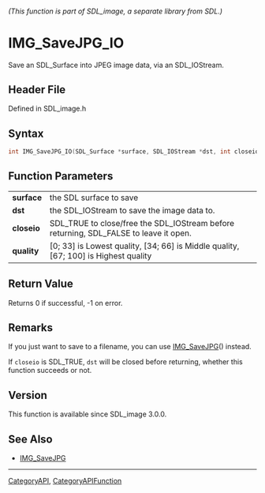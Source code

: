 ###### (This function is part of SDL_image, a separate library from SDL.)
# IMG_SaveJPG_IO

Save an SDL_Surface into JPEG image data, via an SDL_IOStream.

## Header File

Defined in SDL_image.h

## Syntax

```c
int IMG_SaveJPG_IO(SDL_Surface *surface, SDL_IOStream *dst, int closeio, int quality);

```

## Function Parameters

|                 |                                                                                       |
| --------------- | ------------------------------------------------------------------------------------- |
| **surface**     | the SDL surface to save                                                               |
| **dst**         | the SDL_IOStream to save the image data to.                                           |
| **closeio**     | SDL_TRUE to close/free the SDL_IOStream before returning, SDL_FALSE to leave it open. |
| **quality**     | [0; 33] is Lowest quality, [34; 66] is Middle quality, [67; 100] is Highest quality   |

## Return Value

Returns 0 if successful, -1 on error.

## Remarks

If you just want to save to a filename, you can use
[IMG_SaveJPG](IMG_SaveJPG)() instead.

If `closeio` is SDL_TRUE, `dst` will be closed before returning, whether
this function succeeds or not.

## Version

This function is available since SDL_image 3.0.0.

## See Also

- [IMG_SaveJPG](IMG_SaveJPG)

----
[CategoryAPI](CategoryAPI), [CategoryAPIFunction](CategoryAPIFunction)

